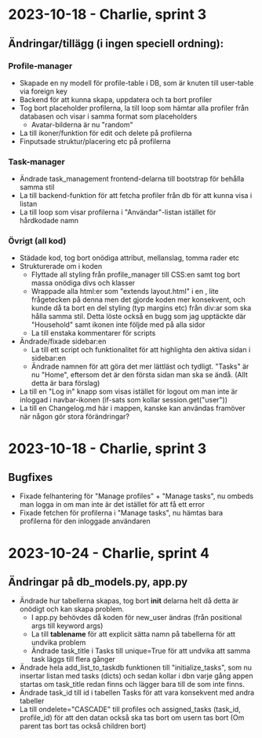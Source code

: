 # 2023-10-18 - Charlie, sprint 3
## Ändringar/tillägg (i ingen speciell ordning):

### Profile-manager
- Skapade en ny modell för profile-table i DB, som är knuten till user-table via foreign key
- Backend för att kunna skapa, uppdatera och ta bort profiler
- Tog bort placeholder profilerna, la till loop som hämtar alla profiler från databasen och visar i samma format som placeholders
    - Avatar-bilderna är nu "random"
- La till ikoner/funktion för edit och delete på profilerna
- Finputsade struktur/placering etc på profilerna

### Task-manager
- Ändrade task_management frontend-delarna till bootstrap för behålla samma stil
- La till backend-funktion för att fetcha profiler från db för att kunna visa i listan
- La till loop som visar profilerna i "Användar"-listan istället för hårdkodade namn

### Övrigt (all kod)
- Städade kod, tog bort onödiga attribut, mellanslag, tomma rader etc
- Strukturerade om i koden
    - Flyttade all styling från profile_manager till CSS:en samt tog bort massa onödiga divs och klasser
    - Wrappade alla html:er som "extends layout.html" i en <body class="body">, lite frågetecken på denna men det gjorde koden mer konsekvent, och kunde då ta bort en del styling (typ margins etc) från div:ar som ska hålla samma stil. Detta löste också en bugg som jag upptäckte där "Household" samt ikonen inte följde med på alla sidor
    - La till enstaka kommentarer för scripts
- Ändrade/fixade sidebar:en
    - La till ett script och funktionalitet för att highlighta den aktiva sidan i sidebar:en
    - Ändrade namnen för att göra det mer lättläst och tydligt. "Tasks" är nu "Home", eftersom det är den första sidan man ska se ändå. (Allt detta är bara förslag)
- La till en "Log in" knapp som visas istället för logout om man inte är inloggad i navbar-ikonen (if-sats som kollar session.get("user"))
- La till en Changelog.md här i mappen, kanske kan användas framöver när någon gör stora förändringar?

# 2023-10-18 - Charlie, sprint 3
## Bugfixes
- Fixade felhantering för "Manage profiles" + "Manage tasks", nu ombeds man logga in om man inte är det istället för att få ett error
- Fixade fetchen för profilerna i "Manage tasks", nu hämtas bara profilerna för den inloggade användaren

# 2023-10-24 - Charlie, sprint 4
## Ändringar på db_models.py, app.py
- Ändrade hur tabellerna skapas, tog bort __init__ delarna helt då detta är onödigt och kan skapa problem.
    - I app.py behövdes då koden för new_user ändras (från positional args till keyword args)
    - La till __tablename__ för att explicit sätta namn på tabellerna för att undvika problem
    - Ändrade task_title i Tasks till unique=True för att undvika att samma task läggs till flera gånger
- Ändrade hela add_list_to_taskdb funktionen till "initialize_tasks", 
som nu insertar listan med tasks (dicts) och sedan kollar i dbn varje gång appen startas om task_title redan finns och lägger bara till de som inte finns.
- Ändrade task_id till id i tabellen Tasks för att vara konsekvent med andra tabeller
- La till ondelete="CASCADE" till profiles och assigned_tasks (task_id, profile_id) för att den datan också ska tas bort om usern tas bort (Om parent tas bort tas också children bort)
